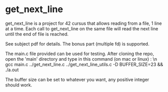 # get_next_line
get_next_line is a project for 42 cursus that allows reading from a file, 1 line at a time.
Each call to get_next_line on the same file will read the next line until the end of file is reached.

See subject pdf for details. The bonus part (multiple fd) is supported.

The main.c file provided can be used for testing. 
After cloning the repo, open the 'main' directory and type in this command (on mac or linux) : \n
gcc main.c ../get_next_line.c ../get_next_line_utils.c -D BUFFER_SIZE=23 && ./a.out

The buffer size can be set to whatever you want, any positive integer should work.
